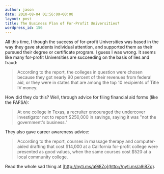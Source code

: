 ```yaml
---
author: jason
date: 2010-08-04 01:56:00+00:00
layout: post
title: The Business Plan of For-Profit Universities?
wordpress_id: 156
---
```


All this time, I though the success of for-profit Universities was based in the way they gave students individual attention, and supported them as their pursued their degree or certificate program. I guess I was wrong. It seems like many for-profit Universities are succeeding on the basis of lies and fraud:

>According to the report, the colleges in question were chosen because they got nearly 90 percent of their revenues from federal aid, or they were in states that are among the top 10 recipients of Title IV money.

How did they do this? Well, through advice for filing financial aid forms (like the FAFSA):

>At one college in Texas, a recruiter encouraged the undercover investigator not to report $250,000 in savings, saying it was "not the government's business."

They also gave career awareness advice:

>According to the report, courses in massage therapy and computer-aided drafting that cost $14,000 at a California for-profit college were presented as good values, when the same courses cost $520 at a local community college.

Read the whole sad thing at [http://nyti.ms/a9i8Zo](http://nyti.ms/a9i8Zo).
